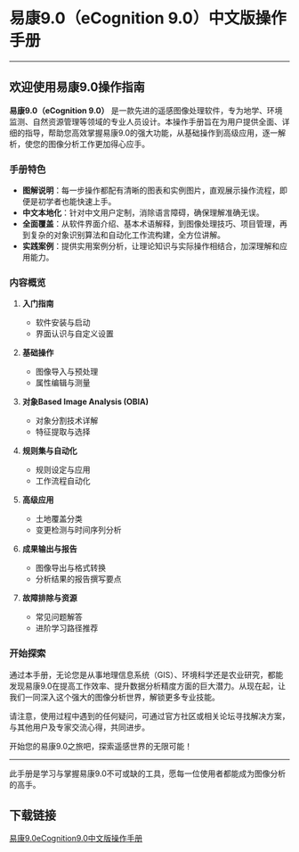 # 易康9.0（eCognition 9.0）中文版操作手册

---

## 欢迎使用易康9.0操作指南

**易康9.0（eCognition 9.0）** 是一款先进的遥感图像处理软件，专为地学、环境监测、自然资源管理等领域的专业人员设计。本操作手册旨在为用户提供全面、详细的指导，帮助您高效掌握易康9.0的强大功能，从基础操作到高级应用，逐一解析，使您的图像分析工作更加得心应手。

### 手册特色

- **图解说明**：每一步操作都配有清晰的图表和实例图片，直观展示操作流程，即便是初学者也能快速上手。
- **中文本地化**：针对中文用户定制，消除语言障碍，确保理解准确无误。
- **全面覆盖**：从软件界面介绍、基本术语解释，到图像处理技巧、项目管理，再到复杂的对象识别算法和自动化工作流构建，全方位讲解。
- **实践案例**：提供实用案例分析，让理论知识与实际操作相结合，加深理解和应用能力。

### 内容概览

1. **入门指南**
   - 软件安装与启动
   - 界面认识与自定义设置

2. **基础操作**
   - 图像导入与预处理
   - 属性编辑与测量

3. **对象Based Image Analysis (OBIA)**
   - 对象分割技术详解
   - 特征提取与选择

4. **规则集与自动化**
   - 规则设定与应用
   - 工作流程自动化

5. **高级应用**
   - 土地覆盖分类
   - 变更检测与时间序列分析

6. **成果输出与报告**
   - 图像导出与格式转换
   - 分析结果的报告撰写要点

7. **故障排除与资源**
   - 常见问题解答
   - 进阶学习路径推荐

### 开始探索

通过本手册，无论您是从事地理信息系统（GIS）、环境科学还是农业研究，都能发现易康9.0在提高工作效率、提升数据分析精度方面的巨大潜力。从现在起，让我们一同深入这个强大的图像分析世界，解锁更多专业技能。

请注意，使用过程中遇到的任何疑问，可通过官方社区或相关论坛寻找解决方案，与其他用户及专家交流心得，共同进步。

开始您的易康9.0之旅吧，探索遥感世界的无限可能！

---  

此手册是学习与掌握易康9.0不可或缺的工具，愿每一位使用者都能成为图像分析的高手。

## 下载链接

[易康9.0eCognition9.0中文版操作手册](https://pan.quark.cn/s/6e290d5b948a)